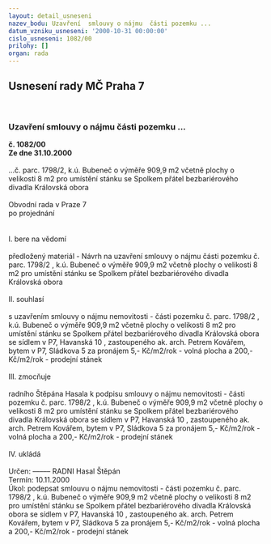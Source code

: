 ```yaml
---
layout: detail_usneseni
nazev_bodu: Uzavření  smlouvy o nájmu  části pozemku ...
datum_vzniku_usneseni: '2000-10-31 00:00:00'
cislo_usneseni: 1082/00
prilohy: []
organ: rada
---
```

<div id="ucUsn_pList" class="usn">
	<span><h2>Usnesení rady MČ Praha 7 </h2>
<br></span><div class="standBody">
<span><h3>Uzavření  smlouvy o nájmu  části pozemku ...</h3></span><div class="center">
		<strong>č. 1082/00</strong><br>
	</div>
<div class="center">
		<strong>Ze dne 31.10.2000</strong><br><br>
	</div>...č. parc. 1798/2, k.ú. Bubeneč o výměře 909,9 m2 včetně plochy o velikosti 8 m2 pro umístění stánku se Spolkem přátel bezbariérového divadla Královská obora<br><br>Obvodní rada v Praze 7<br>po projednání<br><br><br>I.	bere na vědomí<br><br> předložený materiál - Návrh na uzavření  smlouvy o nájmu  části pozemku č. parc. 1798/2  , k.ú. Bubeneč o výměře 909,9 m2 včetně plochy o velikosti 8 m2 pro umístění stánku se Spolkem přátel bezbariérového divadla Královská obora<br><br>II.	souhlasí <br><br>s uzavřením smlouvy o nájmu nemovitosti - části pozemku č. parc. 1798/2  , k.ú. Bubeneč o výměře 909,9 m2 včetně plochy o velikosti 8 m2 pro umístění stánku se Spolkem přátel bezbariérového divadla Královská obora  se sídlem v P7, Havanská 10 , zastoupeného ak. arch. Petrem Kovářem, bytem v P7, Sládkova 5 za pronájem 5,- Kč/m2/rok - volná plocha a 200,- Kč/m2/rok - prodejní stánek<br><br>III.	zmocňuje <br><br>radního Štěpána Hasala k podpisu smlouvy o nájmu nemovitosti - části pozemku č. parc. 1798/2  , k.ú. Bubeneč o výměře 909,9 m2 včetně plochy o velikosti 8 m2 pro umístění stánku se Spolkem přátel bezbariérového divadla Královská obora  se sídlem v P7, Havanská 10 , zastoupeného ak. arch. Petrem Kovářem, bytem v P7, Sládkova 5 za pronájem 5,- Kč/m2/rok - volná plocha a 200,- Kč/m2/rok - prodejní stánek<br><br>IV.	ukládá <br><br> Určen:	–––––	RADNI Hasal Štěpán<br>Termín: 10.11.2000<br>Úkol:	podepsat smlouvu o nájmu nemovitosti - části pozemku č. parc. 1798/2  , k.ú. Bubeneč o výměře 909,9 m2 včetně plochy o velikosti 8 m2 pro umístění stánku se Spolkem přátel bezbariérového divadla Královská obora  se sídlem v P7, Havanská 10 , zastoupeného ak. arch. Petrem Kovářem, bytem v P7, Sládkova 5 za pronájem 5,- Kč/m2/rok - volná plocha a 200,- Kč/m2/rok - prodejní stánek<br> </div>
</div>